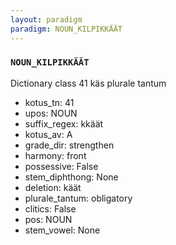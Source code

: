 ```yaml
---
layout: paradigm
paradigm: NOUN_KILPIKKÄÄT
---
```

### ` NOUN_KILPIKKÄÄT `

Dictionary class 41 käs plurale tantum
* kotus_tn: 41
* upos: NOUN
* suffix_regex: kkäät
* kotus_av: A
* grade_dir: strengthen
* harmony: front
* possessive: False
* stem_diphthong: None
* deletion: käät
* plurale_tantum: obligatory
* clitics: False
* pos: NOUN
* stem_vowel: None
